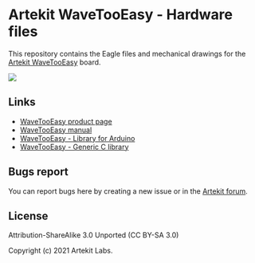 # Artekit WaveTooEasy - Hardware files

This repository contains the Eagle files and mechanical drawings for the [Artekit WaveTooEasy](https://www.artekit.eu/products/devboards/wavetooeasy/) board.

[![](https://www.artekit.eu/resources/doc/wavetooeasy/wavetooeasy-manual.jpg)](https://www.artekit.eu/products/devboards/wavetooeasy/)

## Links

* [WaveTooEasy product page](https://www.artekit.eu/products/devboards/wavetooeasy/)
* [WaveTooEasy manual](https://www.artekit.eu/doc/guides/wavetooeasy/)
* [WaveTooEasy - Library for Arduino](https://github.com/Artekit/Artekit_WaveTooEasy)
* [WaveTooEasy - Generic C library](https://github.com/Artekit/wavetooeasy-c-lib)

## Bugs report

You can report bugs here by creating a new issue or in the [Artekit forum](https://forum.artekit.eu/).

## License

Attribution-ShareAlike 3.0 Unported (CC BY-SA 3.0)

Copyright (c) 2021 Artekit Labs.
